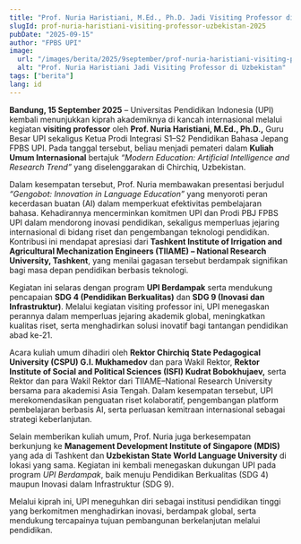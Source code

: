 ```yaml
---
title: "Prof. Nuria Haristiani, M.Ed., Ph.D. Jadi Visiting Professor di Uzbekistan, Paparkan Inovasi dalam Pendidikan Bahasa"
slugId: prof-nuria-haristiani-visiting-professor-uzbekistan-2025
pubDate: "2025-09-15"
author: "FPBS UPI"
image:
  url: "/images/berita/2025/9september/prof-nuria-haristiani-visiting-professor-uzbekistan-2025.webp"
  alt: "Prof. Nuria Haristiani Jadi Visiting Professor di Uzbekistan"
tags: ["berita"]
lang: id
---
```


**Bandung, 15 September 2025** – Universitas Pendidikan Indonesia (UPI) kembali menunjukkan kiprah akademiknya di kancah internasional melalui kegiatan **visiting professor** oleh **Prof. Nuria Haristiani, M.Ed., Ph.D.,** Guru Besar UPI sekaligus Ketua Prodi Integrasi S1–S2 Pendidikan Bahasa Jepang FPBS UPI. Pada tanggal tersebut, beliau menjadi pemateri dalam **Kuliah Umum Internasional** bertajuk *“Modern Education: Artificial Intelligence and Research Trend”* yang diselenggarakan di Chirchiq, Uzbekistan.  

Dalam kesempatan tersebut, Prof. Nuria membawakan presentasi berjudul *“Gengobot: Innovation in Language Education”* yang menyoroti peran kecerdasan buatan (AI) dalam memperkuat efektivitas pembelajaran bahasa. Kehadirannya mencerminkan komitmen UPI dan Prodi PBJ FPBS UPI dalam mendorong inovasi pendidikan, sekaligus memperluas jejaring internasional di bidang riset dan pengembangan teknologi pendidikan. Kontribusi ini mendapat apresiasi dari **Tashkent Institute of Irrigation and Agricultural Mechanization Engineers (TIIAME) – National Research University, Tashkent**, yang menilai gagasan tersebut berdampak signifikan bagi masa depan pendidikan berbasis teknologi.  

Kegiatan ini selaras dengan program **UPI Berdampak** serta mendukung pencapaian **SDG 4 (Pendidikan Berkualitas)** dan **SDG 9 (Inovasi dan Infrastruktur)**. Melalui kegiatan visiting professor ini, UPI menegaskan perannya dalam memperluas jejaring akademik global, meningkatkan kualitas riset, serta menghadirkan solusi inovatif bagi tantangan pendidikan abad ke-21.  

Acara kuliah umum dihadiri oleh **Rektor Chirchiq State Pedagogical University (CSPU) G.I. Mukhamedov** dan para Wakil Rektor, **Rektor Institute of Social and Political Sciences (ISFI) Kudrat Bobokhujaev,** serta Rektor dan para Wakil Rektor dari TIIAME–National Research University bersama para akademisi Asia Tengah. Dalam kesempatan tersebut, UPI merekomendasikan penguatan riset kolaboratif, pengembangan platform pembelajaran berbasis AI, serta perluasan kemitraan internasional sebagai strategi keberlanjutan.  

Selain memberikan kuliah umum, Prof. Nuria juga berkesempatan berkunjung ke **Management Development Institute of Singapore (MDIS)** yang ada di Tashkent dan **Uzbekistan State World Language University** di lokasi yang sama. Kegiatan ini kembali menegaskan dukungan UPI pada program *UPI Berdampak*, baik menuju Pendidikan Berkualitas (SDG 4) maupun Inovasi dalam Infrastruktur (SDG 9).  

Melalui kiprah ini, UPI meneguhkan diri sebagai institusi pendidikan tinggi yang berkomitmen menghadirkan inovasi, berdampak global, serta mendukung tercapainya tujuan pembangunan berkelanjutan melalui pendidikan.  

